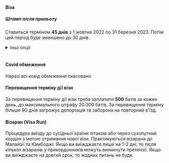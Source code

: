 #### Віза

##### Штамп після прильоту

Ставиться терміном **45 днів** з 1 жовтня 2022 по 31 березня 2023. Потім цей період буде зменшено до 30 днів.

<details>
<summary>Інші опціі</summary></br>

#### Туристична віза

Оформляється до скрізь для відвідування країни строком до 60 днів, є можливість продовження ще на 30, однораз
овий в'їзд.

#### Інші візи

Для того, щоб залишитися в країні на довго, можна оформити студентську візу (відвідувати курси не обов'язково), бізнес візу, а так само візу для тривалого перебування.

Докладніше на [www.thaievisa.go.th](https://www.thaievisa.go.th/ 'www.thaievisa.go.th')
</details>
</br>

#### Covid обмеження

Наразі всі ковід обмеження скасовано

#### Перевищення терміну дії візи

За перевищення терміну дії візи треба заплатити **500** батів за кожен день, до максимального штрафу 20.000 батів. За перевищення терміну більше 90 днів загрожує депортація та заборона на повторний в'їзд.

#### Візаран (Visa Run)

Процедура виїзду до сусідньої країни літаком або через сухопутний кордон з метою отримання нової візи. Практикуються візарани до Малайзії та Камбоджі. Якщо ви виїжджаєте лише на 1-2 дні, то після кількох візаранів у прикордонників можуть виникнути претензії. Якщо ви виїжджаєте на довгий срок, то жодних питань не буде.